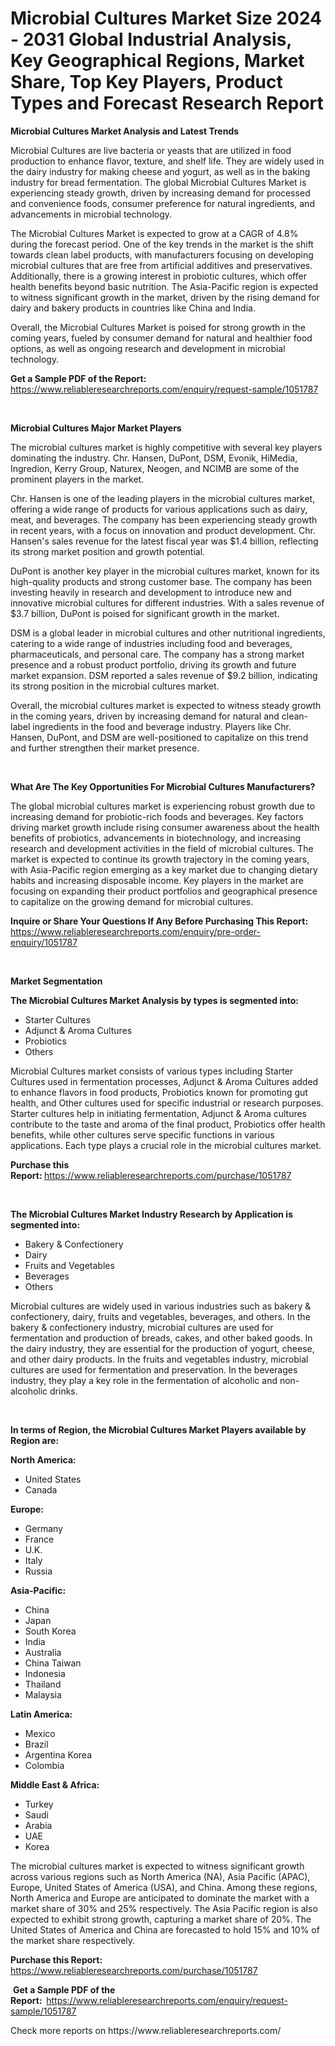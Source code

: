 <p><h1>Microbial Cultures Market Size 2024 - 2031 Global Industrial Analysis, Key Geographical Regions, Market Share, Top Key Players, Product Types and Forecast Research Report</h1></p><p><strong>Microbial Cultures Market Analysis and Latest Trends</strong></p>
<p><p>Microbial Cultures are live bacteria or yeasts that are utilized in food production to enhance flavor, texture, and shelf life. They are widely used in the dairy industry for making cheese and yogurt, as well as in the baking industry for bread fermentation. The global Microbial Cultures Market is experiencing steady growth, driven by increasing demand for processed and convenience foods, consumer preference for natural ingredients, and advancements in microbial technology.</p><p>The Microbial Cultures Market is expected to grow at a CAGR of 4.8% during the forecast period. One of the key trends in the market is the shift towards clean label products, with manufacturers focusing on developing microbial cultures that are free from artificial additives and preservatives. Additionally, there is a growing interest in probiotic cultures, which offer health benefits beyond basic nutrition. The Asia-Pacific region is expected to witness significant growth in the market, driven by the rising demand for dairy and bakery products in countries like China and India.</p><p>Overall, the Microbial Cultures Market is poised for strong growth in the coming years, fueled by consumer demand for natural and healthier food options, as well as ongoing research and development in microbial technology.</p></p>
<p><strong>Get a Sample PDF of the Report:&nbsp;</strong> <a href="https://www.reliableresearchreports.com/enquiry/request-sample/1051787">https://www.reliableresearchreports.com/enquiry/request-sample/1051787</a></p>
<p>&nbsp;</p>
<p><strong>Microbial Cultures Major Market Players</strong></p>
<p><p>The microbial cultures market is highly competitive with several key players dominating the industry. Chr. Hansen, DuPont, DSM, Evonik, HiMedia, Ingredion, Kerry Group, Naturex, Neogen, and NCIMB are some of the prominent players in the market.</p><p>Chr. Hansen is one of the leading players in the microbial cultures market, offering a wide range of products for various applications such as dairy, meat, and beverages. The company has been experiencing steady growth in recent years, with a focus on innovation and product development. Chr. Hansen's sales revenue for the latest fiscal year was $1.4 billion, reflecting its strong market position and growth potential.</p><p>DuPont is another key player in the microbial cultures market, known for its high-quality products and strong customer base. The company has been investing heavily in research and development to introduce new and innovative microbial cultures for different industries. With a sales revenue of $3.7 billion, DuPont is poised for significant growth in the market.</p><p>DSM is a global leader in microbial cultures and other nutritional ingredients, catering to a wide range of industries including food and beverages, pharmaceuticals, and personal care. The company has a strong market presence and a robust product portfolio, driving its growth and future market expansion. DSM reported a sales revenue of $9.2 billion, indicating its strong position in the microbial cultures market.</p><p>Overall, the microbial cultures market is expected to witness steady growth in the coming years, driven by increasing demand for natural and clean-label ingredients in the food and beverage industry. Players like Chr. Hansen, DuPont, and DSM are well-positioned to capitalize on this trend and further strengthen their market presence.</p></p>
<p>&nbsp;</p>
<p><strong>What Are The Key Opportunities For Microbial Cultures Manufacturers?</strong></p>
<p><p>The global microbial cultures market is experiencing robust growth due to increasing demand for probiotic-rich foods and beverages. Key factors driving market growth include rising consumer awareness about the health benefits of probiotics, advancements in biotechnology, and increasing research and development activities in the field of microbial cultures. The market is expected to continue its growth trajectory in the coming years, with Asia-Pacific region emerging as a key market due to changing dietary habits and increasing disposable income. Key players in the market are focusing on expanding their product portfolios and geographical presence to capitalize on the growing demand for microbial cultures.</p></p>
<p><strong>Inquire or Share Your Questions If Any Before Purchasing This Report:</strong> <a href="https://www.reliableresearchreports.com/enquiry/pre-order-enquiry/1051787">https://www.reliableresearchreports.com/enquiry/pre-order-enquiry/1051787</a></p>
<p>&nbsp;</p>
<p><strong>Market Segmentation</strong></p>
<p><strong>The Microbial Cultures Market Analysis by types is segmented into:</strong></p>
<p><ul><li>Starter Cultures</li><li>Adjunct & Aroma Cultures</li><li>Probiotics</li><li>Others</li></ul></p>
<p><p>Microbial Cultures market consists of various types including Starter Cultures used in fermentation processes, Adjunct & Aroma Cultures added to enhance flavors in food products, Probiotics known for promoting gut health, and Other cultures used for specific industrial or research purposes. Starter cultures help in initiating fermentation, Adjunct & Aroma cultures contribute to the taste and aroma of the final product, Probiotics offer health benefits, while other cultures serve specific functions in various applications. Each type plays a crucial role in the microbial cultures market.</p></p>
<p><strong>Purchase this Report:&nbsp;</strong><a href="https://www.reliableresearchreports.com/purchase/1051787">https://www.reliableresearchreports.com/purchase/1051787</a></p>
<p>&nbsp;</p>
<p><strong>The Microbial Cultures Market Industry Research by Application is segmented into:</strong></p>
<p><ul><li>Bakery & Confectionery</li><li>Dairy</li><li>Fruits and Vegetables</li><li>Beverages</li><li>Others</li></ul></p>
<p><p>Microbial cultures are widely used in various industries such as bakery & confectionery, dairy, fruits and vegetables, beverages, and others. In the bakery & confectionery industry, microbial cultures are used for fermentation and production of breads, cakes, and other baked goods. In the dairy industry, they are essential for the production of yogurt, cheese, and other dairy products. In the fruits and vegetables industry, microbial cultures are used for fermentation and preservation. In the beverages industry, they play a key role in the fermentation of alcoholic and non-alcoholic drinks.</p></p>
<p>&nbsp;</p>
<p><strong>In terms of Region, the Microbial Cultures Market Players available by Region are:</strong></p>
<p>
    <p> <strong> North America: </strong>
        <ul>
            <li>United States</li>
            <li>Canada</li>
        </ul>
        </p> 
    <p> <strong> Europe: </strong>
        <ul>
            <li>Germany</li>
            <li>France</li>
            <li>U.K.</li>
            <li>Italy</li>
            <li>Russia</li>
        </ul>
        </p> 
    <p> <strong> Asia-Pacific: </strong>
        <ul>
            <li>China</li>
            <li>Japan</li>
            <li>South Korea</li>
            <li>India</li>
            <li>Australia</li>
            <li>China Taiwan</li>
            <li>Indonesia</li>
            <li>Thailand</li>
            <li>Malaysia</li>
        </ul>
        </p> 
    <p> <strong> Latin America: </strong>
        <ul>
            <li>Mexico</li>
            <li>Brazil</li>
            <li>Argentina Korea</li>
            <li>Colombia</li>
        </ul>
        </p> 
    <p> <strong> Middle East & Africa: </strong>
        <ul>
            <li>Turkey</li>
            <li>Saudi</li>
            <li>Arabia</li>
            <li>UAE</li>
            <li>Korea</li>
        </ul>
    </p>
    </p>
<p><p>The microbial cultures market is expected to witness significant growth across various regions such as North America (NA), Asia Pacific (APAC), Europe, United States of America (USA), and China. Among these regions, North America and Europe are anticipated to dominate the market with a market share of 30% and 25% respectively. The Asia Pacific region is also expected to exhibit strong growth, capturing a market share of 20%. The United States of America and China are forecasted to hold 15% and 10% of the market share respectively.</p></p>
<p><strong>Purchase this Report: </strong><a href="https://www.reliableresearchreports.com/purchase/1051787">https://www.reliableresearchreports.com/purchase/1051787</a></p>
<p>&nbsp;<strong>Get a Sample PDF of the Report:&nbsp;&nbsp;</strong><a href="https://www.reliableresearchreports.com/enquiry/request-sample/1051787">https://www.reliableresearchreports.com/enquiry/request-sample/1051787</a></p>
<p><strong></strong></p>
<p>Check more reports on https://www.reliableresearchreports.com/</p>